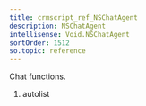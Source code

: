 ```yaml
---
title: crmscript_ref_NSChatAgent
description: NSChatAgent
intellisense: Void.NSChatAgent
sortOrder: 1512
so.topic: reference
---
```



Chat functions.




1. autolist

